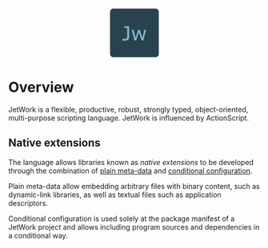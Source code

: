 <p align="center">
  <img alt="JetWork Icon" src="assets/icon.png" width="100">
</p>

# Overview

JetWork is a flexible, productive, robust, strongly typed, object-oriented, multi-purpose scripting language. JetWork is influenced by ActionScript.

## Native extensions

The language allows libraries known as *native extensions* to be developed through the combination of [plain meta-data](metadata/plain-metadata.md) and [conditional configuration](overview/package-manager.md#conditional-configuration).

Plain meta-data allow embedding arbitrary files with binary content, such as dynamic-link libraries, as well as textual files such as application descriptors.

Conditional configuration is used solely at the package manifest of a JetWork project and allows including program sources and dependencies in a conditional way.